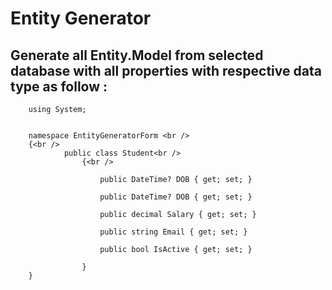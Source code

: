 # Entity Generator

## Generate all Entity.Model from selected database with all properties with respective data type as follow :



        using System;


        namespace EntityGeneratorForm <br />
        {<br />
                public class Student<br />
                    {<br />

                        public DateTime? DOB { get; set; }

                        public DateTime? DOB { get; set; }

                        public decimal Salary { get; set; }

                        public string Email { get; set; }

                        public bool IsActive { get; set; }
        
                    }
        }



